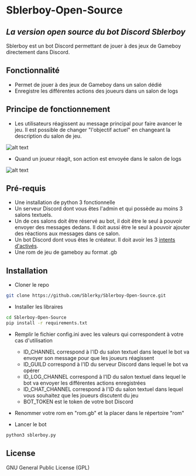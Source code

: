 # Sblerboy-Open-Source

## _La version open source du bot Discord Sblerboy_

Sblerboy est un bot Discord permettant de jouer à des jeux de Gameboy directement dans Discord.

## Fonctionnalité

- Permet de jouer à des jeux de Gameboy dans un salon dédié
- Enregistre les différentes actions des joueurs dans un salon de logs

## Principe de fonctionnement

- Les utilisateurs réagissent au message principal pour faire avancer le jeu. Il est possible de changer "l'objectif actuel" en changeant la description du salon de jeu.

![alt text](https://cdn.discordapp.com/attachments/849667753295347745/874205955196346418/unknown.png)

- Quand un joueur réagit, son action est envoyée dans le salon de logs

![alt text](https://cdn.discordapp.com/attachments/849667753295347745/874206021818675240/unknown.png)

## Pré-requis

- Une installation de python 3 fonctionnelle
- Un serveur Discord dont vous êtes l'admin et qui possède au moins 3 salons textuels.
- Un de ces salons doit être réservé au bot, il doit être le seul à pouvoir envoyer des messages dedans. Il doit aussi être le seul à pouvoir ajouter des réactions aux messages dans ce salon.
- Un bot Discord dont vous êtes le créateur. Il doit avoir les 3 [intents d'activés](https://discord.com/developers/docs/topics/gateway#enabling-privileged-intents).
- Une rom de jeu de gameboy au format .gb

## Installation

- Cloner le repo

```sh
git clone https://github.com/Sblerky/Sblerboy-Open-Source.git
```

- Installer les libraires

```sh
cd Sblerboy-Open-Source
pip install -r requirements.txt
```

- Remplir le fichier config.ini avec les valeurs qui correspondent à votre cas d'utilisation

  - ID_CHANNEL correspond à l'ID du salon textuel dans lequel le bot va envoyer son message pour que les joueurs réagissent
  - ID_GUILD correspond à l'ID du serveur Discord dans lequel le bot va opérer
  - ID_LOG_CHANNEL correspond à l'ID du salon textuel dans lequel le bot va envoyer les différentes actions enregistrées
  - ID_CHAT_CHANNEL correspond à l'ID du salon textuel dans lequel vous souhaitez que les joueurs discutent du jeu
  - BOT_TOKEN est le token de votre bot Discord

- Renommer votre rom en "rom.gb" et la placer dans le répertoire "rom"

- Lancer le bot

```sh
python3 sblerboy.py
```

## License

GNU General Public License (GPL)
